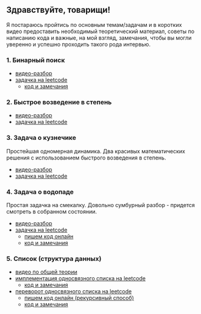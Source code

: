 ## Здравствуйте, товарищи!

Я постараюсь пройтись по основным темам/задачам и в коротких видео предоставить необходимый теоретический материал, советы по написанию кода и важные, на мой взгляд, замечания, чтобы вы могли уверенно и успешно проходить такого рода интервью.

### 1. Бинарный поиск
* [видео-разбор](https://youtu.be/fZ9VKq8ybq4)
* [задачка на leetcode](https://leetcode.com/problems/binary-search)
  * [код и замечания](solutions/binsearch.md)

### 2. Быстрое возведение в степень
* [видео-разбор](https://youtu.be/swktXq5COtI)
* [задачка на leetcode](https://leetcode.com/problems/powx-n)

### 3. Задача о кузнечике
Простейшая одномерная динамика. Два красивых математических решения с использованием быстрого возведения в степень.
* [видео-разбор](https://youtu.be/qoo_P3nbfic)
* [задачка на leetcode](https://leetcode.com/problems/climbing-stairs)

### 4. Задача о водопаде
Простая задачка на смекалку. Довольно сумбурный разбор - придется смотреть в собранном состоянии.
* [видео-разбор](https://youtu.be/4ntW5KknHPQ)
* [задачка на leetcode](https://leetcode.com/problems/trapping-rain-water)
  * [пишем код онлайн](https://youtu.be/lXPKZSUJb94)
  * [код и замечания](solutions/trapping_rain_water.md)

### 5. Список (структура данных)
* [видео по общей теории](https://youtu.be/MGkDPkQMSR4)
* [имплементация односвязного списка на leetcode](https://leetcode.com/problems/design-linked-list)
  * [код и замечания](solutions/design_linked_list.md)
* [переворот односвязного списка на leetcode](https://leetcode.com/problems/reverse-linked-list)
  * [пишем код онлайн (рекурсивный способ)](https://youtu.be/fS7MkpRwbZs)
  * [код и замечания](solutions/reverse_linked_list.md)

